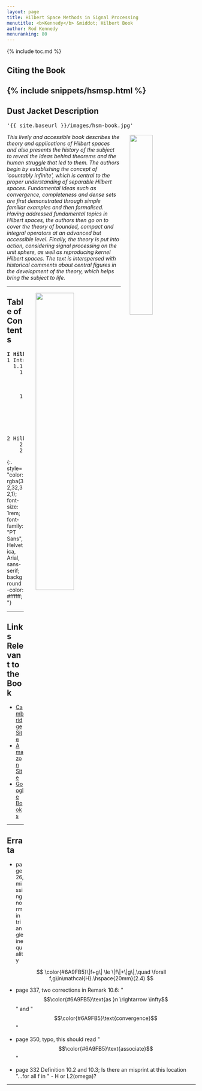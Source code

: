 ```yaml
---
layout: page
title: Hilbert Space Methods in Signal Processing
menutitle: <b>Kennedy</b> &middot; Hilbert Book
author: Rod Kennedy
menuranking: 80
---
```


{% include toc.md %}

## Citing the Book

{% include snippets/hsmsp.html %}
---

## Dust Jacket Description

<pre>'{{ site.baseurl }}/images/hsm-book.jpg'</pre>

<img src="{{ site.baseurl }}/images/hsm-book.jpg"
  align="top" style="margin:0.2rem 0rem 0rem 1.5rem; float:right; width:35%; max-width:300px">
*This lively and accessible book describes the theory and applications of Hilbert spaces and also presents the history of the subject to reveal the ideas behind theorems and the human struggle that led to them. The authors begin by establishing the concept of 'countably infinite', which is central to the proper understanding of separable Hilbert spaces. Fundamental ideas such as convergence, completeness and dense sets are first demonstrated through simple familiar examples and then formalised. Having addressed fundamental topics in Hilbert spaces, the authors then go on to cover the theory of bounded, compact and integral operators at an advanced but accessible level. Finally, the theory is put into action, considering signal processing on the unit sphere, as well as reproducing kernel Hilbert spaces. The text is interspersed with historical comments about central figures in the development of the theory, which helps bring the subject to life.*

---

<img src="{{ site.baseurl }}/images/euclid.jpg" align="top" style="margin:0.2rem 0rem 0.1rem 2rem; float:right; width:45%; max-width:1005px">

## Table of Contents

<pre>
<b>I Hilbert Spaces</b>
1 Introduction
  1.1 Introduction to Hilbert spaces
    1.1.1 The basic idea
		1.1.2 Application domains
		1.1.3 Broadbrush structure
		1.1.4 Historical comments
	1.2 Infinite dimensions
		1.2.1 Why understand and study infinity?
		1.2.2 Primer in transfinite cardinals
		1.2.3 Uncountably infinite sets
		1.2.4 Continuum as a power set
		1.2.5 Countable sets and integration

2 Hilbert Spaces
	2.1 Space hierarchy: algebraic, metric, geometric
	2.2 Complex vector space
</pre>
{:. style="color: rgba(32,32,32,1); font-size: 1rem; font-family: "PT Sans", Helvetica, Arial, sans-serif; background-color: #ffffff;"}

---

## Links Relevant to the Book

- [Cambridge Site](http://www.cambridge.org/aus/catalogue/catalogue.asp?isbn=9781107010031)
- [Amazon Site](http://www.amazon.com/Hilbert-Space-Methods-Signal-Processing/dp/1107010039)
- [Google Books](http://books.google.com.au/books?isbn=1107328357)

---

## Errata

- page 26, missing norm in triangle inequality

$$
	\color{#6A9FB5}\|f+g\| \le \|f\|+\|g\|,\quad \forall f,g\in\mathcal{H}.\hspace{20mm}(2.4)
$$

- page 337, two corrections in Remark 10.6: "$$\color{#6A9FB5}\text{as }n \rightarrow \infty$$" and "$$\color{#6A9FB5}\text{convergence}$$"

- page 350, typo, this should read "$$\color{#6A9FB5}\text{associate}$$"

- page 332 Definition 10.2 and 10.3; Is there an misprint at this location "...for all f in " - H or L2(omega)?

---
